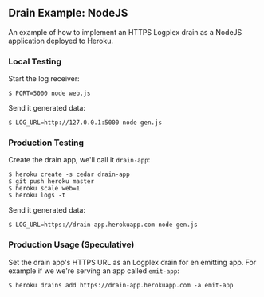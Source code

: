 ## Drain Example: NodeJS

An example of how to implement an HTTPS Logplex drain as a NodeJS application deployed to Heroku.


### Local Testing

Start the log receiver:

    $ PORT=5000 node web.js

Send it generated data:

    $ LOG_URL=http://127.0.0.1:5000 node gen.js


### Production Testing

Create the drain app, we'll call it `drain-app`:

    $ heroku create -s cedar drain-app
    $ git push heroku master
    $ heroku scale web=1
    $ heroku logs -t

Send it generated data:

    $ LOG_URL=https://drain-app.herokuapp.com node gen.js


### Production Usage (Speculative)

Set the drain app's HTTPS URL as an Logplex drain for en emitting app. For example if we we're serving an app called `emit-app`:

    $ heroku drains add https://drain-app.herokuapp.com -a emit-app
